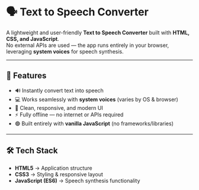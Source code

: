 # 🗣️ Text to Speech Converter

A lightweight and user-friendly **Text to Speech Converter** built with **HTML, CSS, and JavaScript**.  
No external APIs are used — the app runs entirely in your browser, leveraging **system voices** for speech synthesis.  

---

## 🌟 Features
- 🔊 Instantly convert text into speech  
- 💻 Works seamlessly with **system voices** (varies by OS & browser)  
- 🎨 Clean, responsive, and modern UI  
- ⚡ Fully offline — no internet or APIs required  
- 🟢 Built entirely with **vanilla JavaScript** (no frameworks/libraries)  

---

## 🛠️ Tech Stack
- **HTML5** → Application structure  
- **CSS3** → Styling & responsive layout  
- **JavaScript (ES6)** → Speech synthesis functionality  
